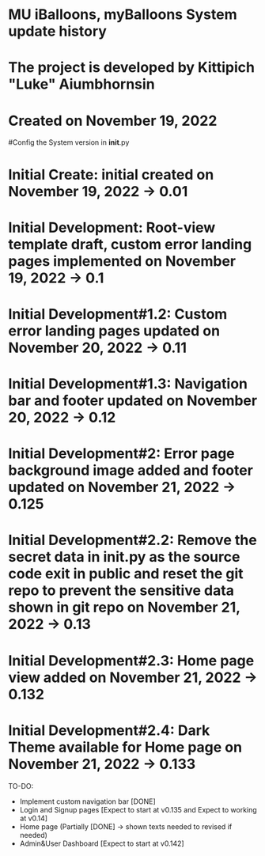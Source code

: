 # MU iBalloons, myBalloons System update history

# The project is developed by Kittipich "Luke" Aiumbhornsin

# Created on November 19, 2022

#Config the System version in **init**.py

# Initial Create: initial created on November 19, 2022 -> 0.01

# Initial Development: Root-view template draft, custom error landing pages implemented on November 19, 2022 -> 0.1

# Initial Development#1.2: Custom error landing pages updated on November 20, 2022 -> 0.11

# Initial Development#1.3: Navigation bar and footer updated on November 20, 2022 -> 0.12

# Initial Development#2: Error page background image added and footer updated on November 21, 2022 -> 0.125

# Initial Development#2.2: Remove the secret data in **init**.py as the source code exit in public and reset the git repo to prevent the sensitive data shown in git repo on November 21, 2022 -> 0.13

# Initial Development#2.3: Home page view added on November 21, 2022 -> 0.132

# Initial Development#2.4: Dark Theme available for Home page on November 21, 2022 -> 0.133

TO-DO:

- Implement custom navigation bar [DONE]
- Login and Signup pages [Expect to start at v0.135 and Expect to working at v0.14]
- Home page (Partially [DONE] -> shown texts needed to revised if needed)
- Admin&User Dashboard [Expect to start at v0.142]

